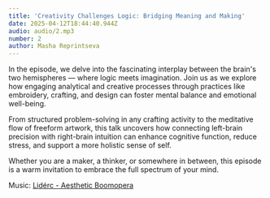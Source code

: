 ```yaml
---
title: 'Creativity Challenges Logic: Bridging Meaning and Making'
date: 2025-04-12T18:44:40.944Z
audio: audio/2.mp3
number: 2
author: Masha Reprintseva
---
```


In the episode, we delve into the fascinating interplay between the brain's two hemispheres — where logic meets imagination. Join us as we explore how engaging analytical and creative processes through practices like embroidery, crafting, and design can foster mental balance and emotional well-being.

From structured problem-solving in any crafting activity to the meditative flow of freeform artwork, this talk uncovers how connecting left-brain precision with right-brain intuition can enhance cognitive function, reduce stress, and support a more holistic sense of self.

Whether you are a maker, a thinker, or somewhere in between, this episode is a warm invitation to embrace the full spectrum of your mind.

Music: [Lidérc - Aesthetic Boomopera](https://pixabay.com/music/beats-aesthetic-boomopera-podcast-lofi-lounge-intro-music-15s-seconds-149967/)
